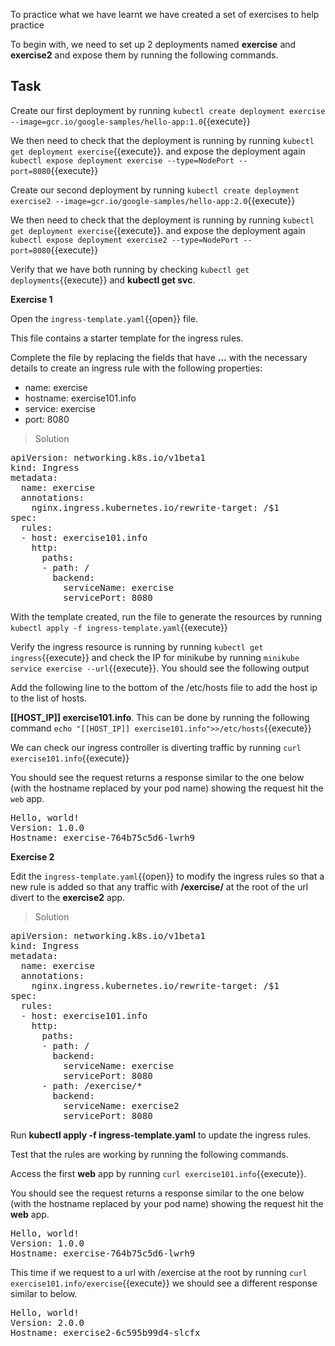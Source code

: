 To practice what we have learnt we have created a set of exercises to help practice

To begin with, we need to set up 2 deployments named **exercise** and **exercise2** and expose them by running the following commands.

## Task

Create our first deployment by running
`kubectl create deployment exercise --image=gcr.io/google-samples/hello-app:1.0`{{execute}}

We then need to check that the deployment is running by running `kubectl get deployment exercise`{{execute}}.
and expose the deployment again `kubectl expose deployment exercise --type=NodePort --port=8080`{{execute}}

Create our second deployment by running
`kubectl create deployment exercise2 --image=gcr.io/google-samples/hello-app:2.0`{{execute}}

We then need to check that the deployment is running by running `kubectl get deployment exercise`{{execute}}.
and expose the deployment again `kubectl expose deployment exercise2 --type=NodePort --port=8080`{{execute}}

Verify that we have both running by checking `kubectl get deployments`{{execute}} and **kubectl get svc**.

**Exercise 1**

Open the `ingress-template.yaml`{{open}} file.

This file contains a starter template for the ingress rules.

Complete the file by replacing the fields that have  **...** with the necessary details to create an ingress rule with the following properties:

* name: exercise
* hostname: exercise101.info
* service: exercise
* port: 8080


>Solution
<pre class="file"
data-filename="ingress-template.yaml"
data-target="replace">
apiVersion: networking.k8s.io/v1beta1
kind: Ingress
metadata:
  name: exercise
  annotations:
    nginx.ingress.kubernetes.io/rewrite-target: /$1
spec:
  rules:
  - host: exercise101.info
    http:
      paths:
      - path: /
        backend:
          serviceName: exercise
          servicePort: 8080</pre>
          
With the template created, run the file to generate the resources by running `kubectl apply -f ingress-template.yaml`{{execute}}

Verify the ingress resource is running by running `kubectl get ingress`{{execute}} and check the IP for minikube by running `minikube service exercise --url`{{execute}}. You should see the following output

Add the following line to the bottom of the /etc/hosts file to add the host ip to the list of hosts.

**[[HOST_IP]] exercise101.info**. This can be done by running the following command `echo "[[HOST_IP]] exercise101.info">>/etc/hosts`{{execute}}

We can check our ingress controller is diverting traffic by running
`curl exercise101.info`{{execute}} 

You should see the request returns a response similar to the one below (with the hostname replaced by your pod name) showing the request hit the `web` app.

<pre>
Hello, world!
Version: 1.0.0
Hostname: exercise-764b75c5d6-lwrh9
</pre>

**Exercise 2**

Edit the `ingress-template.yaml`{{open}} to modify the ingress rules so that a new rule is added so that any traffic with **/exercise/** at the root of the url divert to the **exercise2** app.

>Solution
<pre class="file"
data-filename="ingress-template.yaml"
data-target="replace">
apiVersion: networking.k8s.io/v1beta1
kind: Ingress
metadata:
  name: exercise
  annotations:
    nginx.ingress.kubernetes.io/rewrite-target: /$1
spec:
  rules:
  - host: exercise101.info
    http:
      paths:
      - path: /
        backend:
          serviceName: exercise
          servicePort: 8080
      - path: /exercise/*
        backend:
          serviceName: exercise2
          servicePort: 8080</pre>

Run **kubectl apply -f ingress-template.yaml** to update the ingress rules.

Test that the rules are working by running the following commands.


Access the first **web** app by running `curl exercise101.info`{{execute}}.

You should see the request returns a response similar to the one below (with the hostname replaced by your pod name) showing the request hit the **web** app.

<pre>
Hello, world!
Version: 1.0.0
Hostname: exercise-764b75c5d6-lwrh9
</pre>

This time if we request to a url with /exercise at the root by running `curl exercise101.info/exercise`{{execute}} we should see a different response similar to below.

<pre>
Hello, world!
Version: 2.0.0
Hostname: exercise2-6c595b99d4-slcfx
</pre>
